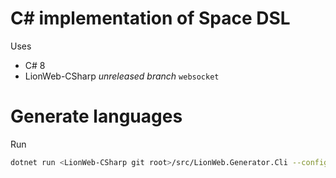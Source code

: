 # C# implementation of Space DSL

Uses 
* C# 8
* LionWeb-CSharp _unreleased branch_ `websocket`

# Generate languages

Run

```sh
dotnet run <LionWeb-CSharp git root>/src/LionWeb.Generator.Cli --config <space-dsl git root>/cs/SpaceDemo.Languages/generate-languages.config.json
```

